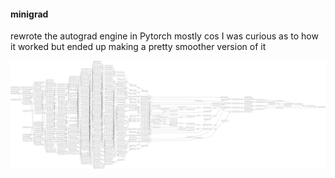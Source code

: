 #### minigrad
rewrote the autograd engine in Pytorch mostly cos I was curious as to how it worked but ended up making a pretty smoother version of it

<img src="output.png" alt="network" width="1000"/>
